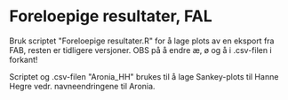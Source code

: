 # Foreloepige resultater, FAL

Bruk scriptet "Foreloepige resultater.R" for å lage plots av en eksport fra FAB, resten er tidligere versjoner.
OBS på å endre æ, ø og å i .csv-filen i forkant!

Scriptet og .csv-filen "Aronia_HH" brukes til å lage Sankey-plots til Hanne Hegre vedr. navneendringene til Aronia.
